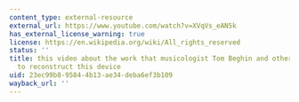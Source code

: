 ```yaml
---
content_type: external-resource
external_url: https://www.youtube.com/watch?v=XVqVs_eAN5k
has_external_license_warning: true
license: https://en.wikipedia.org/wiki/All_rights_reserved
status: ''
title: this video about the work that musicologist Tom Beghin and others have done
  to reconstruct this device
uid: 23ec99b8-9584-4b13-ae34-deba6ef3b109
wayback_url: ''
---
```

